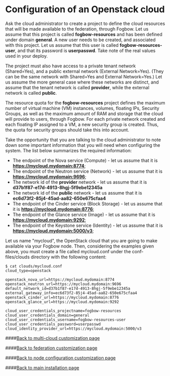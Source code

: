 # Configuration of an Openstack cloud

Ask the cloud administrator to create a project to define the cloud resources that will be made
available to the federation, through Fogbow. Let us assume that this project is called
**fogbow-resources** and has been defined under domain **general**. A new user needs to be created,
and associated with this project. Let us assume that this user is called **fogbow-resources-user**,
and that its password is **userpasswd**. Take note of the real values used in your deploy. 

The project must also have access to a private tenant network (Shared=Yes), and a public external
network (External Network=Yes). (They can be the same network with Shared=Yes and External Network=Yes.)
Let us assume the more general case where these networks are distinct, and assume that the tenant
network is called **provider**, while the external network is called **public**.

The resource quota for the **fogbow-resources** project defines the maximum number of virtual machine 
(VM) instances, volumes, floating IPs, Security Groups, as well as the maximum amount of RAM and
storage that the cloud will provide to users, through Fogbow. For each private network
created and each floating IP assigned to a VM, a new security group is created. Thus, the quota for
security groups should take this into account.

Take the opportunity that you are talking to the cloud administrator to note down some important 
information that you will need when configuring the system. The list below summarizes the required 
information:

* The endpoint of the Nova service (Compute) - let us assume that it is **https://mycloud.mydomain:8774**;
* The endpoint of the Neutron service (Network) - let us assume that it is **https://mycloud.mydomain:9696**;
* The network id of the **provider** network - let us assume that it is **d37b1f87-e17d-4913-8hgj-5f9ebe12345a**
* The network id of the **public** network - let us assume that it is **ec6d73f2-85j4-45ad-aa82-650e675cfaa4**
* The endpoint of the Cinder service (Block Storage) - let us assume that it is **https://mycloud.mydomain:8776**;
* The endpoint of the Glance service (Image) - let us assume that it is **https://mycloud.mydomain:9292**;
* The endpoint of the Keystone service (Identity) - let us assume that it is **https://mycloud.mydomain:5000/v3**;

Let us name "mycloud", the OpenStack cloud that you are going to make available via your Fogbow node.
Then, considering the examples given above, you must create a file called mycloud.conf under the
conf-files/clouds directory with the following content:

```
$ cat clouds/mycloud.conf
cloud_type=openstack

openstack_nova_url=https://mycloud.mydomain:8774
openstack_neutron_url=https://mycloud.mydomain:9696
default_network_id=d37b1f87-e17d-4913-8hgj-5f9ebe12345a
external_gateway_info=ec6d73f2-85j4-45ad-aa82-650e675cfaa4
openstack_cinder_url=https://mycloud.mydomain:8776
openstack_glance_url=https://mycloud.mydomain:9292

cloud_user_credentials_projectname=fogbow-resources
cloud_user_credentials_domain=general
cloud_user_credentials_username=fogbow-resources-user
cloud_user_credentials_password=userpasswd
cloud_identity_provider_url=https://mycloud.mydomain:5000/v3
```

####[Back to multi-cloud customization page](multi-cloud.md)

####[Back to federation customization page](federation.md)

####[Back to node configuration customization page](node-configuration.md)

####[Back to main installation page](main.md)